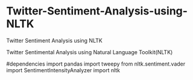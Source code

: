 # Twitter-Sentiment-Analysis-using-NLTK
Twitter Sentiment Analysis using NLTK

Twitter Sentimental Analysis using Natural Language Toolkit(NLTK)

#dependencies
 import pandas
 import tweepy
 from nltk.sentiment.vader import SentimentIntensityAnalyzer
 import nltk
 
 
